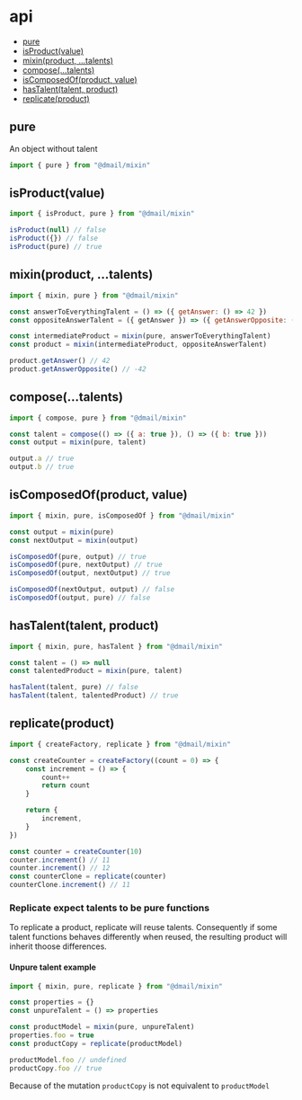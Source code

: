 # api

* [pure](#pure)
* [isProduct(value)](#isproductvalue)
* [mixin(product, ...talents)](#mixinproduct-talents)
* [compose(...talents)](#composetalents)
* [isComposedOf(product, value)](#iscomposedofproduct-value)
* [hasTalent(talent, product)](#hastalenttalent-product)
* [replicate(product)](#replicateproduct)

## pure

An object without talent

```javascript
import { pure } from "@dmail/mixin"
```

## isProduct(value)

```javascript
import { isProduct, pure } from "@dmail/mixin"

isProduct(null) // false
isProduct({}) // false
isProduct(pure) // true
```

## mixin(product, ...talents)

```javascript
import { mixin, pure } from "@dmail/mixin"

const answerToEverythingTalent = () => ({ getAnswer: () => 42 })
const oppositeAnswerTalent = ({ getAnswer }) => ({ getAnswerOpposite: () => getAnswer() * -1 })

const intermediateProduct = mixin(pure, answerToEverythingTalent)
const product = mixin(intermediateProduct, oppositeAnswerTalent)

product.getAnswer() // 42
product.getAnswerOpposite() // -42
```

## compose(...talents)

```javascript
import { compose, pure } from "@dmail/mixin"

const talent = compose(() => ({ a: true }), () => ({ b: true }))
const output = mixin(pure, talent)

output.a // true
output.b // true
```

## isComposedOf(product, value)

```javascript
import { mixin, pure, isComposedOf } from "@dmail/mixin"

const output = mixin(pure)
const nextOutput = mixin(output)

isComposedOf(pure, output) // true
isComposedOf(pure, nextOutput) // true
isComposedOf(output, nextOutput) // true

isComposedOf(nextOutput, output) // false
isComposedOf(output, pure) // false
```

## hasTalent(talent, product)

```javascript
import { mixin, pure, hasTalent } from "@dmail/mixin"

const talent = () => null
const talentedProduct = mixin(pure, talent)

hasTalent(talent, pure) // false
hasTalent(talent, talentedProduct) // true
```

## replicate(product)

```javascript
import { createFactory, replicate } from "@dmail/mixin"

const createCounter = createFactory((count = 0) => {
	const increment = () => {
		count++
		return count
	}

	return {
		increment,
	}
})

const counter = createCounter(10)
counter.increment() // 11
counter.increment() // 12
const counterClone = replicate(counter)
counterClone.increment() // 11
```

### Replicate expect talents to be pure functions

To replicate a product, replicate will reuse talents.
Consequently if some talent functions behaves differently when reused, the resulting product will inherit thoose differences.

#### Unpure talent example

```javascript
import { mixin, pure, replicate } from "@dmail/mixin"

const properties = {}
const unpureTalent = () => properties

const productModel = mixin(pure, unpureTalent)
properties.foo = true
const productCopy = replicate(productModel)

productModel.foo // undefined
productCopy.foo // true
```

Because of the mutation `productCopy` is not equivalent to `productModel`
